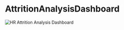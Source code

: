 # AttritionAnalysisDashboard
![HR Attrition Analysis Dashboard](https://user-images.githubusercontent.com/120230351/226464892-413a401b-77f1-474c-80f1-5c200a0e666b.png)
